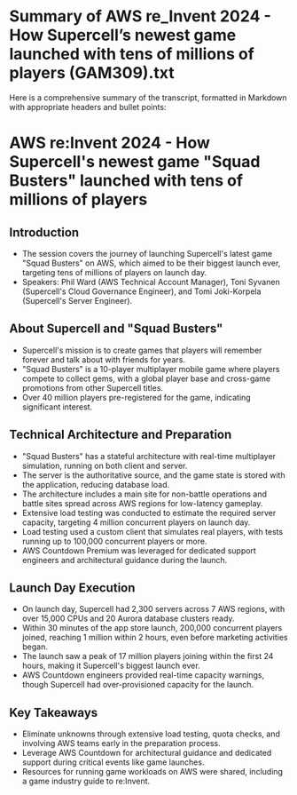 # Summary of AWS re_Invent 2024 - How Supercell’s newest game launched with tens of millions of players (GAM309).txt

Here is a comprehensive summary of the transcript, formatted in Markdown with appropriate headers and bullet points:

# AWS re:Invent 2024 - How Supercell's newest game "Squad Busters" launched with tens of millions of players

## Introduction

- The session covers the journey of launching Supercell's latest game "Squad Busters" on AWS, which aimed to be their biggest launch ever, targeting tens of millions of players on launch day.
- Speakers: Phil Ward (AWS Technical Account Manager), Toni Syvanen (Supercell's Cloud Governance Engineer), and Tomi Joki-Korpela (Supercell's Server Engineer).

## About Supercell and "Squad Busters"

- Supercell's mission is to create games that players will remember forever and talk about with friends for years.
- "Squad Busters" is a 10-player multiplayer mobile game where players compete to collect gems, with a global player base and cross-game promotions from other Supercell titles.
- Over 40 million players pre-registered for the game, indicating significant interest.

## Technical Architecture and Preparation

- "Squad Busters" has a stateful architecture with real-time multiplayer simulation, running on both client and server.
- The server is the authoritative source, and the game state is stored with the application, reducing database load.
- The architecture includes a main site for non-battle operations and battle sites spread across AWS regions for low-latency gameplay.
- Extensive load testing was conducted to estimate the required server capacity, targeting 4 million concurrent players on launch day.
- Load testing used a custom client that simulates real players, with tests running up to 100,000 concurrent players or more.
- AWS Countdown Premium was leveraged for dedicated support engineers and architectural guidance during the launch.

## Launch Day Execution

- On launch day, Supercell had 2,300 servers across 7 AWS regions, with over 15,000 CPUs and 20 Aurora database clusters ready.
- Within 30 minutes of the app store launch, 200,000 concurrent players joined, reaching 1 million within 2 hours, even before marketing activities began.
- The launch saw a peak of 17 million players joining within the first 24 hours, making it Supercell's biggest launch ever.
- AWS Countdown engineers provided real-time capacity warnings, though Supercell had over-provisioned capacity for the launch.

## Key Takeaways

- Eliminate unknowns through extensive load testing, quota checks, and involving AWS teams early in the preparation process.
- Leverage AWS Countdown for architectural guidance and dedicated support during critical events like game launches.
- Resources for running game workloads on AWS were shared, including a game industry guide to re:Invent.